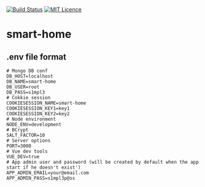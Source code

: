 [![Build Status](https://travis-ci.org/nick-fytros/smart-home.svg?branch=master)](https://travis-ci.org/nick-fytros/smart-home)
[![MIT Licence](https://badges.frapsoft.com/os/mit/mit.svg?v=103)](https://opensource.org/licenses/mit-license.php)
# smart-home

## .env file format
```
# Mongo DB conf
DB_HOST=localhost
DB_NAME=smart-home
DB_USER=root
DB_PASS=s1mpl3
# Cokkie session
COOKIESESSION_NAME=smart-home
COOKIESESSION_KEY1=key1
COOKIESESSION_KEY2=key2
# Node environment
NODE_ENV=development
# BCrypt
SALT_FACTOR=10
# Server options
PORT=3000
# Vue dev tools
VUE_DEV=true
# App admin user and password (will be created by default when the app start if he doesn't exist')
APP_ADMIN_EMAIL=your@email.com
APP_ADMIN_PASS=s1mpl3p@ss
```